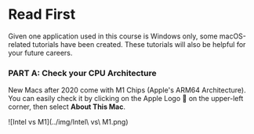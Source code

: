 #  Read First 

Given one application used in this course is Windows only, some macOS-related tutorials have been created. These tutorials will also be helpful for your future careers.

### PART A: Check your CPU Architecture

New Macs after 2020 come with M1 Chips (Apple's ARM64 Architecture). You can easily check it by clicking on the Apple Logo &#63743; on the upper-left corner, then select **About This Mac**.

![Intel vs M1](../img/Intel\ vs\ M1.png)

